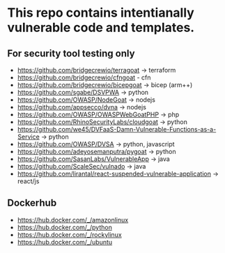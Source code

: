 # This repo contains intentianally vulnerable code and templates.
## **For security tool testing only**

- https://github.com/bridgecrewio/terragoat -> terraform
- https://github.com/bridgecrewio/cfngoat - cfn
- https://github.com/bridgecrewio/bicepgoat -> bicep (arm++)
- https://github.com/sgabe/DSVPWA -> python
- https://github.com/OWASP/NodeGoat -> nodejs
- https://github.com/appsecco/dvna -> nodejs
- https://github.com/OWASP/OWASPWebGoatPHP -> php
- https://github.com/RhinoSecurityLabs/cloudgoat -> python
- https://github.com/we45/DVFaaS-Damn-Vulnerable-Functions-as-a-Service -> python
- https://github.com/OWASP/DVSA -> python, javascript
- https://github.com/adeyosemanputra/pygoat -> python
- https://github.com/SasanLabs/VulnerableApp -> java
- https://github.com/ScaleSec/vulnado -> java
- https://github.com/lirantal/react-suspended-vulnerable-application -> react/js

## Dockerhub

- https://hub.docker.com/_/amazonlinux
- https://hub.docker.com/_/python
- https://hub.docker.com/_/rockylinux
- https://hub.docker.com/_/ubuntu
